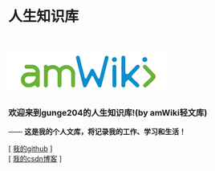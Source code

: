 # 人生知识库

<br>

![欢迎使用amWiki！](amWiki/images/logo.png "欢迎使用amWiki！")  

### 欢迎来到gunge204的人生知识库!(by amWiki轻文库) 
—— **这是我的个人文库，将记录我的工作、学习和生活！**  

[ [我的github](https://github.com/gunge204/) ]  
[ [我的csdn博客](https://blog.csdn.net/weixin_41034400?spm=1000.2115.3001.5343) ] 

